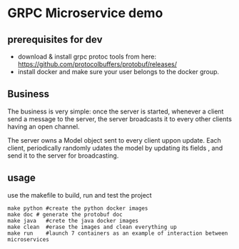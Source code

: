 # GRPC Microservice demo

## prerequisites for dev

* download & install grpc protoc tools from here: https://github.com/protocolbuffers/protobuf/releases/
* install docker and make sure your user belongs to the docker group.

## Business

The business is very simple: once the server is started, whenever a client send a message to the server, the server broadcasts it to every other clients having an open channel.

The server owns a Model object sent to every client uppon update. Each client, periodically randomly udates the model by updating its fields , and send it to the server for broadcasting.


## usage

use the makefile to build, run and test the project

```
make python #create the python docker images
make doc # generate the protobuf doc
make java   #crete the java docker images
make clean  #erase the images and clean everything up
make run    #launch 7 containers as an example of interaction between microservices
```
